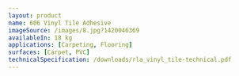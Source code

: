 ```yaml
---
layout: product
name: 606 Vinyl Tile Adhesive
imageSource: /images/8.jpg?1420046369
availableIn: 18 kg
applications: [Carpeting, Flooring]
surfaces: [Carpet, PVC]
technicalSpecification: /downloads/rla_vinyl_tile-technical.pdf
--- 
```

